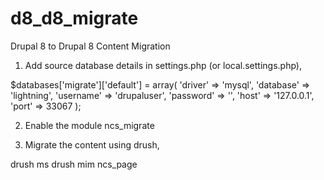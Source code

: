 # d8_d8_migrate
Drupal 8 to Drupal 8 Content Migration

1) Add source database details in settings.php (or local.settings.php),

$databases['migrate']['default'] = array(
  'driver' => 'mysql',
  'database' => 'lightning',
  'username' => 'drupaluser',
  'password' => '',
  'host' => '127.0.0.1',
  'port' => 33067
);

2) Enable the module ncs_migrate

3) Migrate the content using drush,

drush ms
drush mim ncs_page
